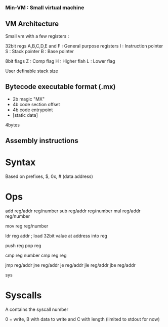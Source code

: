 ### Min-VM : Small virtual machine

## VM Architecture

Small vm with a few registers :

32bit regs
A,B,C,D,E and F : General purpose registers
I		: Instruction pointer
S		: Stack pointer
B		: Base pointer

8bit flags
Z		: Comp flag
H		: Higher flah
L		: Lower flag


User definable stack size

## Bytecode executable format (.mx)

- 2b magic "MX"
- 4b code section offset
- 4b code entrypoint
- [static data]

4bytes

## Assembly instructions

# Syntax
Based on prefixes, $<register>, 0x<hexnum>, #<name> (data address)

# Ops
add reg/addr reg/number
sub reg/addr reg/number
mul reg/addr reg/number

mov reg reg/number

ldr reg addr ; load 32bit value at address into reg

push reg
pop reg

cmp reg number
cmp reg reg

jmp reg/addr
jne reg/addr
je  reg/addr
jle reg/addr
jbe reg/addr

sys


# Syscalls
A contains the syscall number

0 = write, B with data to write and C with length (limited to stdout for now)
